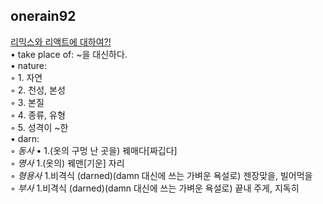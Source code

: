 <h2>onerain92</h2><a href="https://www.notion.so/study66/Remix-The-Yang-to-React-s-Yin-85eda72345ea4865b191a39434632c30#1ca76216a10c4b9b8bffbb46f2b56fad">리믹스와 리액트에 대하여?!</a><br>• take place of: ~을 대신하다.<br>• nature: <br>    ◦ 1. 자연<br>    ◦ 2. 천성, 본성<br>    ◦ 3. 본질<br>    ◦ 4. 종류, 유형<br>    ◦ 5. 성격이 ~한<br>• darn:<br>    ◦ <em>동사</em> • 1.(옷의 구멍 난 곳을) 꿰매다[짜깁다] <br>    ◦ <em>명사</em> 1.(옷의) 꿰맨[기운] 자리 <br>    ◦ <em>형용사</em> 1.비격식 (darned)(damn 대신에 쓰는 가벼운 욕설로) 젠장맞을, 빌어먹을 <br>    ◦ <em>부사</em> 1.비격식 (darned)(damn 대신에 쓰는 가벼운 욕설로) 끝내 주게, 지독히
